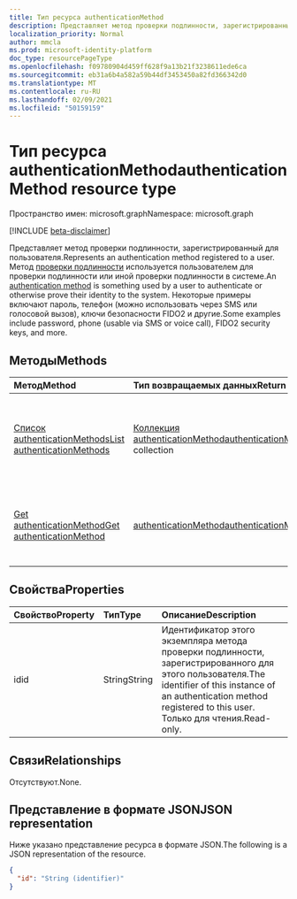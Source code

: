 ```yaml
---
title: Тип ресурса authenticationMethod
description: Представляет метод проверки подлинности, зарегистрированный для пользователя.
localization_priority: Normal
author: mmcla
ms.prod: microsoft-identity-platform
doc_type: resourcePageType
ms.openlocfilehash: f09780904d459ff628f9a13b21f3238611ede6ca
ms.sourcegitcommit: eb31a6b4a582a59b44df3453450a82fd366342d0
ms.translationtype: MT
ms.contentlocale: ru-RU
ms.lasthandoff: 02/09/2021
ms.locfileid: "50159159"
---
```

# <a name="authenticationmethod-resource-type"></a><span data-ttu-id="6ccf8-103">Тип ресурса authenticationMethod</span><span class="sxs-lookup"><span data-stu-id="6ccf8-103">authenticationMethod resource type</span></span>

<span data-ttu-id="6ccf8-104">Пространство имен: microsoft.graph</span><span class="sxs-lookup"><span data-stu-id="6ccf8-104">Namespace: microsoft.graph</span></span>

[!INCLUDE [beta-disclaimer](../../includes/beta-disclaimer.md)]

<span data-ttu-id="6ccf8-105">Представляет метод проверки подлинности, зарегистрированный для пользователя.</span><span class="sxs-lookup"><span data-stu-id="6ccf8-105">Represents an authentication method registered to a user.</span></span> <span data-ttu-id="6ccf8-106">Метод [проверки подлинности](/azure/active-directory/authentication/concept-authentication-methods) используется пользователем для проверки подлинности или иной проверки подлинности в системе.</span><span class="sxs-lookup"><span data-stu-id="6ccf8-106">An [authentication method](/azure/active-directory/authentication/concept-authentication-methods) is something used by a user to authenticate or otherwise prove their identity to the system.</span></span> <span data-ttu-id="6ccf8-107">Некоторые примеры включают пароль, телефон (можно использовать через SMS или голосовой вызов), ключи безопасности FIDO2 и другие.</span><span class="sxs-lookup"><span data-stu-id="6ccf8-107">Some examples include password, phone (usable via SMS or voice call), FIDO2 security keys, and more.</span></span>

## <a name="methods"></a><span data-ttu-id="6ccf8-108">Методы</span><span class="sxs-lookup"><span data-stu-id="6ccf8-108">Methods</span></span>

| <span data-ttu-id="6ccf8-109">Метод</span><span class="sxs-lookup"><span data-stu-id="6ccf8-109">Method</span></span>       | <span data-ttu-id="6ccf8-110">Тип возвращаемых данных</span><span class="sxs-lookup"><span data-stu-id="6ccf8-110">Return type</span></span> | <span data-ttu-id="6ccf8-111">Описание</span><span class="sxs-lookup"><span data-stu-id="6ccf8-111">Description</span></span> |
|:-------------|:------------|:------------|
| [<span data-ttu-id="6ccf8-112">Список authenticationMethods</span><span class="sxs-lookup"><span data-stu-id="6ccf8-112">List authenticationMethods</span></span>](../api/authentication-list-methods.md) | <span data-ttu-id="6ccf8-113">[Коллекция authenticationMethod](authenticationmethod.md)</span><span class="sxs-lookup"><span data-stu-id="6ccf8-113">[authenticationMethod](authenticationmethod.md) collection</span></span> | <span data-ttu-id="6ccf8-114">Чтение свойств и связей всех объектов **authenticationMethod** пользователя.</span><span class="sxs-lookup"><span data-stu-id="6ccf8-114">Read the properties and relationships of all of a user's **authenticationMethod** objects.</span></span> |
| [<span data-ttu-id="6ccf8-115">Get authenticationMethod</span><span class="sxs-lookup"><span data-stu-id="6ccf8-115">Get authenticationMethod</span></span>](../api/authenticationmethod-get.md) | [<span data-ttu-id="6ccf8-116">authenticationMethod</span><span class="sxs-lookup"><span data-stu-id="6ccf8-116">authenticationMethod</span></span>](authenticationmethod.md) | <span data-ttu-id="6ccf8-117">Чтение свойств и связей объекта **authenticationMethod.**</span><span class="sxs-lookup"><span data-stu-id="6ccf8-117">Read the properties and relationships of an **authenticationMethod** object.</span></span> |

## <a name="properties"></a><span data-ttu-id="6ccf8-118">Свойства</span><span class="sxs-lookup"><span data-stu-id="6ccf8-118">Properties</span></span>

| <span data-ttu-id="6ccf8-119">Свойство</span><span class="sxs-lookup"><span data-stu-id="6ccf8-119">Property</span></span>     | <span data-ttu-id="6ccf8-120">Тип</span><span class="sxs-lookup"><span data-stu-id="6ccf8-120">Type</span></span>        | <span data-ttu-id="6ccf8-121">Описание</span><span class="sxs-lookup"><span data-stu-id="6ccf8-121">Description</span></span> |
|:-------------|:------------|:------------|
|<span data-ttu-id="6ccf8-122">id</span><span class="sxs-lookup"><span data-stu-id="6ccf8-122">id</span></span>|<span data-ttu-id="6ccf8-123">String</span><span class="sxs-lookup"><span data-stu-id="6ccf8-123">String</span></span>| <span data-ttu-id="6ccf8-124">Идентификатор этого экземпляра метода проверки подлинности, зарегистрированного для этого пользователя.</span><span class="sxs-lookup"><span data-stu-id="6ccf8-124">The identifier of this instance of an authentication method registered to this user.</span></span> <span data-ttu-id="6ccf8-125">Только для чтения.</span><span class="sxs-lookup"><span data-stu-id="6ccf8-125">Read-only.</span></span> |

## <a name="relationships"></a><span data-ttu-id="6ccf8-126">Связи</span><span class="sxs-lookup"><span data-stu-id="6ccf8-126">Relationships</span></span>

<span data-ttu-id="6ccf8-127">Отсутствуют.</span><span class="sxs-lookup"><span data-stu-id="6ccf8-127">None.</span></span>

## <a name="json-representation"></a><span data-ttu-id="6ccf8-128">Представление в формате JSON</span><span class="sxs-lookup"><span data-stu-id="6ccf8-128">JSON representation</span></span>

<span data-ttu-id="6ccf8-129">Ниже указано представление ресурса в формате JSON.</span><span class="sxs-lookup"><span data-stu-id="6ccf8-129">The following is a JSON representation of the resource.</span></span>

<!-- {
  "blockType": "resource",
  "optionalProperties": [

  ],
  "@odata.type": "microsoft.graph.authenticationMethod",
  "keyProperty": "id"
}-->

```json
{
  "id": "String (identifier)"
}
```

<!-- uuid: 16cd6b66-4b1a-43a1-adaf-3a886856ed98
2019-02-04 14:57:30 UTC -->
<!-- {
  "type": "#page.annotation",
  "description": "authenticationMethod resource",
  "keywords": "",
  "section": "documentation",
  "tocPath": ""
}-->